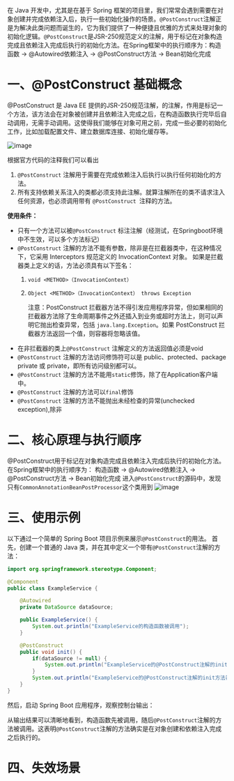 在 Java 开发中，尤其是在基于 Spring 框架的项目里，我们常常会遇到需要在对象创建并完成依赖注入后，执行一些初始化操作的场景。``@PostConstruct``注解正是为解决此类问题而诞生的，它为我们提供了一种便捷且优雅的方式来处理对象的初始化逻辑。``@PostConstruct``是JSR-250规范定义的注解，用于标记在对象构造完成且依赖注入完成后执行的初始化方法。在Spring框架中的执行顺序为：构造函数 -> @Autowired依赖注入 -> @PostConstruct方法 -> Bean初始化完成

# 一、@PostConstruct 基础概念
@PostConstruct 是 Java EE 提供的JSR-250规范注解，的注解，作用是标记一个方法，该方法会在对象被创建并且依赖注入完成之后，在构造函数执行完毕后自动调用，无需手动调用。这使得我们能够在对象可用之前，完成一些必要的初始化工作，比如加载配置文件、建立数据库连接、初始化缓存等。

![image](https://github.com/user-attachments/assets/dcd3fae4-9a50-4e38-a7af-0fa369bc7f8d)

根据官方代码的注释我们可以看出
1. ``@PostConstruct`` 注解用于需要在完成依赖注入后执行以执行任何初始化的方法。
2. 所有支持依赖关系注入的类都必须支持此注解。就算注解所在的类不请求注入任何资源，也必须调用带有 ``@PostConstruct ``注释的方法。

**使用条件：**
- 只有一个方法可以被``@PostConstruct`` 标注注解（经测试，在Springboot环境中不生效，可以多个方法标记）
- ``@PostConstruct`` 注解的方法不能有参数，除非是在拦截器类中，在这种情况下，它采用 Interceptors 规范定义的 InvocationContext 对象。
      如果是拦截器类上定义的话，方法必须具有以下签名：
  1. ``void <METHOD>（InvocationContext）``
  2. ``Object <METHOD>（InvocationContext） throws Exception``

     注意：PostConstruct 拦截器方法不得引发应用程序异常，但如果相同的拦截器方法除了生命周期事件之外还插入到业务或超时方法上，则可以声明它抛出检查异常，包括 ``java.lang.Exception``。如果 PostConstruct 拦截器方法返回一个值，则容器将忽略该值。
- 在非拦截器的类上``@PostConstruct`` 注解定义的方法返回值必须是void     
- ``@PostConstruct`` 注解的方法访问修饰符可以是 public、protected、package private 或 private，即所有访问级别都可以。
- ``@PostConstruct`` 注解的方法不能用``static``修饰，除了在Application客户端中。
- ``@PostConstruct`` 注解的方法可以``final``修饰
- ``@PostConstruct`` 注解的方法不能抛出未经检查的异常(unchecked exception),除非

# 二、核心原理与执行顺序

@PostConstruct用于标记在对象构造完成且依赖注入完成后执行的初始化方法。在Spring框架中的执行顺序为：
构造函数 -> @Autowired依赖注入 -> @PostConstruct方法 -> Bean初始化完成
进入``@PostConstruct``的源码中，发现只有``CommonAnnotationBeanPostProcessor``这个类用到
![image](https://github.com/user-attachments/assets/f721d7fa-3e12-4360-890c-d53cc04736da)

# 三、使用示例
以下通过一个简单的 Spring Boot 项目示例来展示``@PostConstruct``的用法。
首先，创建一个普通的 Java 类，并在其中定义一个带有``@PostConstruct``注解的方法：
```java
import org.springframework.stereotype.Component;

@Component
public class ExampleService {

    @Autowired 
    private DataSource dataSource;

    public ExampleService() {
        System.out.println("ExampleService的构造函数被调用");
    }

    @PostConstruct
    public void init() {
        if(dataSource != null) {
            System.out.println("ExampleService的@PostConstruct注解的init方法被调用");
        }
        System.out.println("ExampleService的@PostConstruct注解的init方法被调用");
    }
}
```
然后，启动 Spring Boot 应用程序，观察控制台输出：

从输出结果可以清晰地看到，构造函数先被调用，随后``@PostConstruct``注解的方法被调用。这表明``@PostConstruct``注解的方法确实是在对象创建和依赖注入完成之后执行的。

# 四、失效场景


# 
